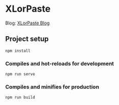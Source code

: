 # XLorPaste

Blog: [XLorPaste Blog](https://xlor.cn/2018/12/xlorpaste/)

## Project setup

```
npm install
```

### Compiles and hot-reloads for development

```
npm run serve
```

### Compiles and minifies for production

```
npm run build
```

